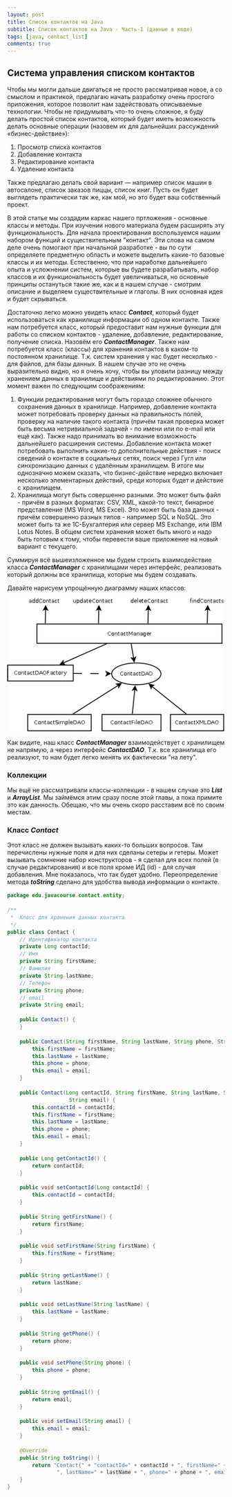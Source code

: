 ```yaml
---
layout: post
title: Список контактов на Java
subtitle: Список контактов на Java - Часть-1 (данные в коде)
tags: [java, contact_list]
comments: true
---
```


## Система управления списком контактов

Чтобы мы могли дальше двигаться не просто рассматривая новое, а со смыслом и практикой, предлагаю 
начать разработку очень простого приложения, которое позволит нам задействовать описываемые технологии. 
Чтобы не придумывать что-то очень сложное, я буду делать простой список контактов, который будет 
иметь возможность делать основные операции (назовем их для дальнейших рассуждений «бизнес-действие»):

1. Просмотр списка контактов
2. Добавление контакта
3. Редактирование контакта
4. Удаление контакта
    
Также предлагаю делать свой вариант — например список машин в автосалоне, список заказов пиццы, 
список книг. Пусть он будет выглядеть практически так же, как мой, но это будет ваш собственный проект.

В этой статье мы создадим каркас нашего пртложения - основные классы и методы. При изучении нового материала 
будем расширять эту функциональность.
Для начала проектирования воспользуемся нашим набором функций и существительным "контакт". Эти слова на самом деле 
очень помогают при начальной разработке - вы по сути определяете предметную область и можете выделить какие-то 
базовые классы и их методы.
Естественно, что при наработке дальнейшего опыта и усложнении систем, которые вы будете разрабатывать, набор классов 
и их функциональность будет увеличиваться, но основные принципы остануться такие же, как и в нашем случае - смотрим 
описание и выделяем существительные и глаголы. В них основная идея и будет скрываться.

Достаточно легко можно увидеть класс _**Contact**_, который будет использоваться как хранилище информации об одном 
контакте. Также нам потребуется класс, который предоставит нам нужные функции для работы со списком контактов - 
удаление, добавление, редактирование, получение списка. Назовём его _**ContactManager**_. Также нам потребуется класс (классы) 
для хранения контактов в каком-то постоянном хранилище. Т.к. систем хранения у нас будет несколько - для файлов, для базы данных. 
В нашем случае это не очень выразительно видно, но я очень хочу, чтобы вы уловили разницу между хранением данных в хранилище и 
действиями по редактированию. Этот момент важен по следующим соображениям:

1. Функции редактирования могут быть гораздо сложнее обычного сохранения данных в хранилище. Например, добавление контакта может 
потребовать проверку данных на правильность полей, проверку на наличие такого контакта (причём такая проверка может быть весьма 
нетривиальной задачей - по имени или по e-mail или ещё как). Также надо принимать во внимание возможность дальнейшего расширения системы. 
Добавление контакта может потребовать выполнить какие-то дополнительные действия - поиск сведений о контакте в социальных сетях, поиск 
через Гугл или синхронизацию данных с удалённым хранилищем. В итоге мы однозначно можем сказать, что бизнес-действие нередко включает 
несколько элементарных действий, среди которых будет и действие с хранилищем.
2. Хранилища могут быть совершенно разными. Это может быть файл - причём в разных форматах: CSV, XML, какой-то текст, бинарное представление 
(MS Word, MS Excel). Это может быть база данных - причём совершенно разных типов - например SQL и NoSQL. Это может быть та же 1С-Бухгалтерия 
или сервер MS Exchange, или IBM Lotus Notes. В общем систем хранения может быть много и надо быть готовым к тому, чтобы перевести ваше приложение 
на новый вариант с текущего.

Суммируя всё вышеизложенное мы будем строить взаимодействие класса _**ContactManager**_ с хранилищами через интерфейс, реализовать который должны 
все хранилища, которые мы будем создавать.

Давайте нарисуем упрощённую диаграмму наших классов:

![Диаграмма классов](https://raw.githubusercontent.com/evgenvandev/test/gh-pages/assets/img/ContactProject.png "Диаграмма классов")

Как видите, наш класс _**ContactManager**_ взаимодействует с хранилищем не напрямую, а через интерфейс _**ContactDAO**_. Т.к. все 
хранилища его реализуют, то нам будет легко менять их фактически "на лету".

### Коллекции

Мы ещё не рассматривали классы-коллекции - в нашем случае это _**List**_ и _**ArrayList**_. Мы займёмся этим сразу после этой главы, 
а пока примите это как данность. Обещаю, что мы очень скоро расставим всё по своим местам.

### Класс _**Contact**_

Этот класс не должен вызывать каких-то больших вопросов. Там перечислены нужные поля и для них сделаны сетеры и гетеры. Может вызывать 
сомнение набор конструкторов - я сделал для всех полей (в случае редактирования) и все поля кроме ИД (id) - для случая добавления. Мне 
показалось, что так будет удобно. Переопределение метода _**toString**_ сделано для удобства вывода информации о контакте.

```java
package edu.javacourse.contact.entity;

/**
 *  Класс для хранения данных контакта
 */
public class Contact {
    // Идентификатор контакта
    private Long contactId;
    // Имя
    private String firstName;
    // Фамилия
    private String lastName;
    // Телефон
    private String phone;
    // email
    private String email;
    
    public Contact() {
    }
    
    public Contact(String firstName, String lastName, String phone, String email) {
        this.firstName = firstName;
        this.lastName = lastName;
        this.phone = phone;
        this.email = email;
    }
    
    public Contact(Long contactId, String firstName, String lastName, String phone, 
                    String email) {
        this.contactId = contactId;
        this.firstName = firstName;
        this.lastName = lastName;
        this.phone = phone;
        this.email = email;
    }
    
    public Long getContactId() {
        return contactId;
    }
    
    public void setContactId(Long contactId) {
        this.contactId = contactId;
    }
    
    public String getFirstName() {
        return firstName;
    }
    
    public void setFirstName(String firstName) {
        this.firstName = firstName;
    }
    
    public String getLastName() {
        return lastName;
    }
    
    public void setLastName(String lastName) {
        this.lastName = lastName;
    }
    
    public String getPhone() {
        return phone;
    }
    
    public void setPhone(String phone) {
        this.phone = phone;
    }
    
    public String getEmail() {
        return email;
    }
    
    public void setEmail(String email) {
        this.email = email;
    }
    
    @Override
    public String toString() {
        return "Contact{" + "contactId=" + contactId + ", firstName=" + firstName + 
                ", lastName=" + lastName + ", phone=" + phone + ", email=" + email + "}";
    }
}
```
